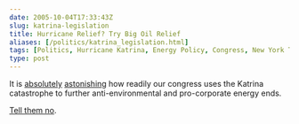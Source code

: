 ```yaml
--- 
date: 2005-10-04T17:33:43Z
slug: katrina-legislation
title: Hurricane Relief? Try Big Oil Relief
aliases: [/politics/katrina_legislation.html]
tags: [Politics, Hurricane Katrina, Energy Policy, Congress, New York Times, Salon.com, NRDC]
type: post
---
```


It is [absolutely][] [astonishing] how readily our congress uses the Katrina
catastrophe to further anti-environmental and pro-corporate energy ends.

[Tell them no].

  [absolutely]: http://www.nytimes.com/2005/10/03/opinion/03mon2.html
    "New York Times: “Exploiting Katrina”"
  [astonishing]: http://www.salon.com/opinion/feature/2005/09/17/muckraker/
    "Salon.com: “Capitalizing on Katrina”"
  [Tell them no]: http://www.nrdcactionfund.org/ctt.asp?u=2066706&l=1409
    "NRDC: “Take Action Against Two Dangerous Energy Bills”"
